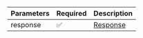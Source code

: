 | Parameters 	| Required           	            | Description             	|
|------------	|--------------------	            |-------------------------	|
| response   	| :white_check_mark: 	            | [Response](Response.md) 	|